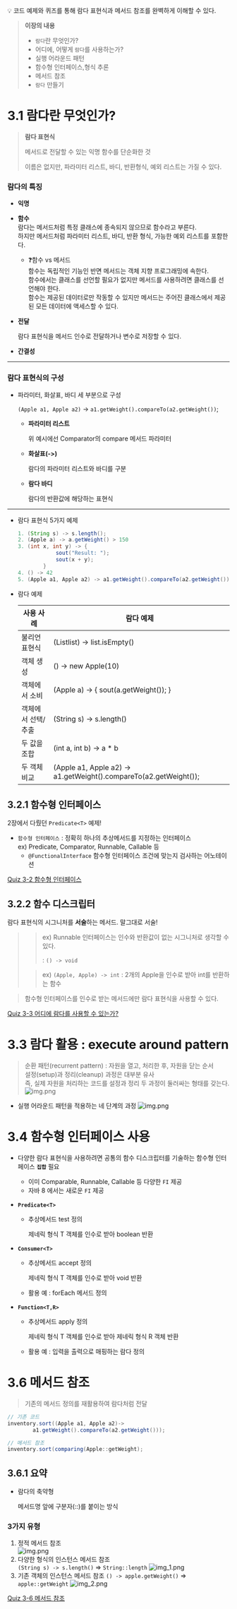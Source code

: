 <aside>
💡 코드 예제와 퀴즈를 통해 람다 표현식과 메서드 참조를 완벽하게 이해할 수 있다.

</aside>

> **이장의 내용**
>
> - `람다`란 무엇인가?
> - 어디에, 어떻게 `람다`를 사용하는가?
> - 실행 어라운드 패턴
> - 함수형 인터페이스,형식 추론
> - 메서드 참조
> - `람다` 만들기

# 3.1 람다란 무엇인가?

> **람다 표현식**
>
>
> 메서드로 전달할 수 있는 익명 함수를 단순화한 것
>
> 이름은 없지만, 파라미터 리스트, 바디, 반환형식, 예외 리스트는 가질 수 있다.
>

### 람다의 특징

- **익명**
- **함수**<br>
  람다는 메서드처럼 특정 클래스에 종속되지 않으므로 함수라고 부른다.<br>
  하지만 메서드처럼 파라미터 리스트, 바디, 반환 형식, 가능한 예외 리스트를 포함한다.
    - ❓함수 vs 메서드<br>
      함수는 독립적인 기능인 반면 메서드는 객체 지향 프로그래밍에 속한다.<br>
      함수에서는 클래스를 선언할 필요가 없지만 메서드를 사용하려면 클래스를 선언해야 한다.<br>
      함수는 제공된 데이터로만 작동할 수 있지만 메서드는 주어진 클래스에서 제공된 모든 데이터에 액세스할 수 있다.

- **전달**

  람다 표현식을 메서드 인수로 전달하거나 변수로 저장할 수 있다.

- **간결성**

---

### 람다 표현식의 구성

- 파라미터, 화살표, 바디 세 부분으로 구성

  `(Apple a1, Apple a2)` -> `a1.getWeight().compareTo(a2.getWeight())`;

    - **파라미터 리스트**

      위 예시에선 Comparator의 compare 메서드 파라미터

    - **화살표(->)**

      람다의 파라미터 리스트와 바디를 구분

    - **람다 바디**

      람다의 반환값에 해당하는 표현식


---

- 람다 표현식 5가지 예제
    ``` java
    1. (String s) -> s.length();
    2. (Apple a) -> a.getWeight() > 150
    3. (int x, int y) -> {
    			sout("Result: ");
    			sout(x + y);
    		}
    4. () -> 42
    5. (Apple a1, Apple a2) -> a1.getWeight().compareTo(a2.getWeight());
    ```
- 람다 예제

    | 사용 사례 | 람다 예제                                                             |
    | --- |-------------------------------------------------------------------|
    | 불리언 표현식 | (List<String>list) -> list.isEmpty()                              |
    | 객체 생성 | () -> new Apple(10)                                               |
    | 객체에서 소비 | (Apple a) -> { sout(a.getWeight()); }                             |
    | 객체에서 선택/추출 | (String s) -> s.length()                                          |
    | 두 값을 조합 | (int a, int b) → a * b                                            |
    | 두 객체 비교 | (Apple a1, Apple a2) -> a1.getWeight().compareTo(a2.getWeight()); |




## 3.2.1 함수형 인터페이스

2장에서 다뤘던 `Predicate<T>` 예제!

- `함수형 인터페이스` : 정확히 하나의 추상메서드를 지정하는 인터페이스<br>
  ex) Predicate, Comparator, Runnable, Callable 등
    - `@FunctionalInterface`
      함수형 인터페이스 조건에 맞는지 검사하는 어노테이션

[Quiz 3-2 함수형 인터페이스](quiz03.md)

## 3.2.2 함수 디스크립터

람다 표현식의 시그니처를 **서술**하는 메서드. 말그대로 서술!
> > ex)  Runnable 인터페이스는 인수와 반환값이 없는 시그니처로 생각할 수 있다.
> >
> > : `() -> void`
> >
>
> > ex) `(Apple, Apple) -> int` : 2개의 Apple을 인수로 받아 int를 반환하는 함수
> >

> 함수형 인터페이스를 인수로 받는 메서드에만 람다 표현식을 사용할 수 있다.

[Quiz 3-3 어디에 람다를 사용할 수 있는가?](quiz03.md)


# 3.3 람다 활용 : execute around pattern

> 순환 패턴(recurrent pattern) : 자원을 열고, 처리한 후, 자원을 닫는 순서<br>
> 설정(setup)과 정리(cleanup) 과정은 대부분 유사<br>
> 즉, 실제 자원을 처리하는 코드를 설정과 정리 두 과정이 둘러싸는 형태를 갖는다.
> ![img.png](img/img3-2.png)

- 실행 어라운드 패턴을 적용하는 네 단계의 과정
![img.png](img/img3-3.png)

# 3.4 함수형 인터페이스 사용

- 다양한 람다 표현식을 사용하려면 공통의 함수 디스크립터를 기술하는
  함수형 인터페이스 **`집합`** 필요
    - 이미 Comparable, Runnable, Callable 등 다양한 `FI` 제공
    - 자바 8 에서는 새로운 `FI` 제공
- **`Predicate<T>`**
    - 추상메서드 test 정의

      제네릭 형식 T 객체를 인수로 받아 boolean 반환

- **`Consumer<T>`**
    - 추상메서드 accept 정의

      제네릭 형식 T 객체를 인수로 받아 void 반환

    - 활용 예 : forEach 메서드 정의
- **`Function<T,R>`**
    - 추상메서드 apply 정의

      제네릭 형식 T 객체를 인수로 받아 제네릭 형식 R 객체 반환

    - 활용 예 : 입력을 출력으로 매핑하는 람다 정의

# 3.6 메서드 참조

> 기존의 메서드 정의를 재활용하여 람다처럼 전달
>

``` java
// 기존 코드
inventory.sort((Apple a1, Apple a2)->
		a1.getWeight().compareTo(a2.getWeight()));

// 메서드 참조
inventory.sort(comparing(Apple::getWeight);
```

## 3.6.1 요약

- 람다의 축약형

  메서드명 앞에 구분자(::)를 붙이는 방식


### 3가지 유형
1. 정적 메서드 참조   
   ![img.png](img/img3-6-1-1.png)
2. 다양한 형식의 인스턴스 메서드 참조<br>
   `(String s) -> s.length()`   ⇒    `String::length`
   ![img_1.png](img/img3-6-1-2.png)
3. 기존 객체의 인스턴스 메서드 참조
   `() -> apple.getWeight()`    ⇒     `apple::getWeight`
   ![img_2.png](img/img3-6-1-3.png)

[Quiz 3-6 메서드 참조](quiz03.md)

